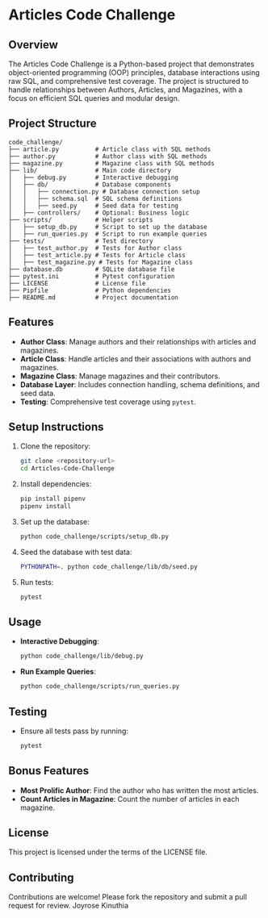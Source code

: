 # Articles Code Challenge

## Overview
The Articles Code Challenge is a Python-based project that demonstrates object-oriented programming (OOP) principles, database interactions using raw SQL, and comprehensive test coverage. The project is structured to handle relationships between Authors, Articles, and Magazines, with a focus on efficient SQL queries and modular design.

## Project Structure
```
code_challenge/
├── article.py          # Article class with SQL methods
├── author.py           # Author class with SQL methods
├── magazine.py         # Magazine class with SQL methods
├── lib/                # Main code directory
│   ├── debug.py        # Interactive debugging
│   ├── db/             # Database components
│   │   ├── connection.py # Database connection setup
│   │   ├── schema.sql  # SQL schema definitions
│   │   ├── seed.py     # Seed data for testing
│   ├── controllers/    # Optional: Business logic
├── scripts/            # Helper scripts
│   ├── setup_db.py     # Script to set up the database
│   ├── run_queries.py  # Script to run example queries
├── tests/              # Test directory
│   ├── test_author.py  # Tests for Author class
│   ├── test_article.py # Tests for Article class
│   ├── test_magazine.py # Tests for Magazine class
├── database.db         # SQLite database file
├── pytest.ini          # Pytest configuration
├── LICENSE             # License file
├── Pipfile             # Python dependencies
├── README.md           # Project documentation
```

## Features
- **Author Class**: Manage authors and their relationships with articles and magazines.
- **Article Class**: Handle articles and their associations with authors and magazines.
- **Magazine Class**: Manage magazines and their contributors.
- **Database Layer**: Includes connection handling, schema definitions, and seed data.
- **Testing**: Comprehensive test coverage using `pytest`.

## Setup Instructions
1. Clone the repository:
   ```bash
   git clone <repository-url>
   cd Articles-Code-Challenge
   ```

2. Install dependencies:
   ```bash
   pip install pipenv
   pipenv install
   ```

3. Set up the database:
   ```bash
   python code_challenge/scripts/setup_db.py
   ```

4. Seed the database with test data:
   ```bash
   PYTHONPATH=. python code_challenge/lib/db/seed.py
   ```

5. Run tests:
   ```bash
   pytest
   ```

## Usage
- **Interactive Debugging**:
  ```bash
  python code_challenge/lib/debug.py
  ```
- **Run Example Queries**:
  ```bash
  python code_challenge/scripts/run_queries.py
  ```

## Testing
- Ensure all tests pass by running:
  ```bash
  pytest
  ```

## Bonus Features
- **Most Prolific Author**: Find the author who has written the most articles.
- **Count Articles in Magazine**: Count the number of articles in each magazine.

## License
This project is licensed under the terms of the LICENSE file.

## Contributing
Contributions are welcome! Please fork the repository and submit a pull request for review.
Joyrose Kinuthia
